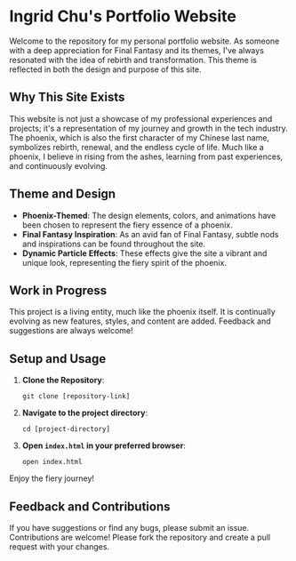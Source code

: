 # Ingrid Chu's Portfolio Website

Welcome to the repository for my personal portfolio website. As someone with a deep appreciation for Final Fantasy and its themes, I've always resonated with the idea of rebirth and transformation. This theme is reflected in both the design and purpose of this site. 

## Why This Site Exists

This website is not just a showcase of my professional experiences and projects; it's a representation of my journey and growth in the tech industry. The phoenix, which is also the first character of my Chinese last name, symbolizes rebirth, renewal, and the endless cycle of life. Much like a phoenix, I believe in rising from the ashes, learning from past experiences, and continuously evolving.

## Theme and Design

- **Phoenix-Themed**: The design elements, colors, and animations have been chosen to represent the fiery essence of a phoenix.
- **Final Fantasy Inspiration**: As an avid fan of Final Fantasy, subtle nods and inspirations can be found throughout the site.
- **Dynamic Particle Effects**: These effects give the site a vibrant and unique look, representing the fiery spirit of the phoenix.

## Work in Progress

This project is a living entity, much like the phoenix itself. It is continually evolving as new features, styles, and content are added. Feedback and suggestions are always welcome!

## Setup and Usage

1. **Clone the Repository**:
    ```
    git clone [repository-link]
    ```

2. **Navigate to the project directory**:
    ```
    cd [project-directory]
    ```

3. **Open `index.html` in your preferred browser**:
    ```
    open index.html
    ```

Enjoy the fiery journey!

## Feedback and Contributions

If you have suggestions or find any bugs, please submit an issue. Contributions are welcome! Please fork the repository and create a pull request with your changes. 
